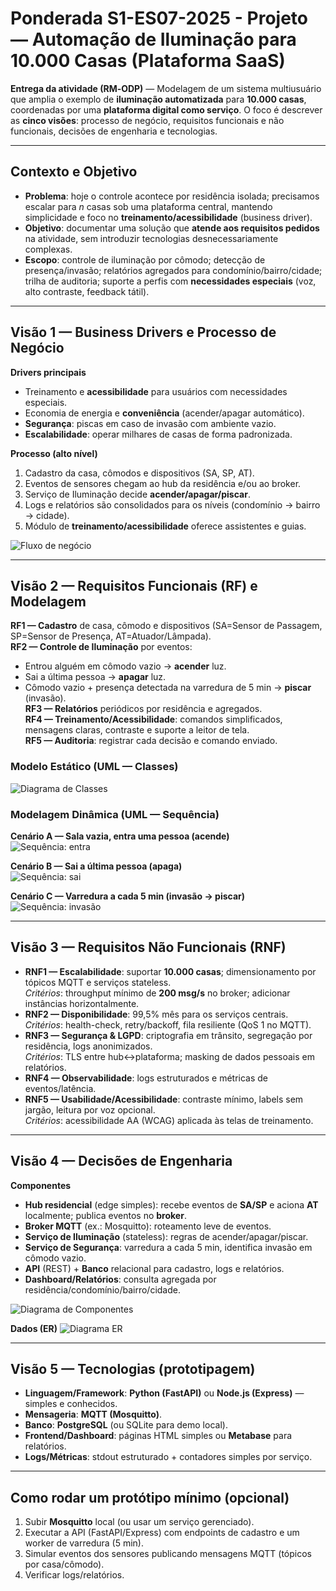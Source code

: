 # Ponderada S1-ES07-2025 - Projeto — Automação de Iluminação para 10.000 Casas (Plataforma SaaS)

**Entrega da atividade (RM‑ODP)** — Modelagem de um sistema multiusuário que amplia o exemplo de **iluminação automatizada** para **10.000 casas**, coordenadas por uma **plataforma digital como serviço**. O foco é descrever as **cinco visões**: processo de negócio, requisitos funcionais e não funcionais, decisões de engenharia e tecnologias.

---

## Contexto e Objetivo

- **Problema**: hoje o controle acontece por residência isolada; precisamos escalar para *n* casas sob uma plataforma central, mantendo simplicidade e foco no **treinamento/acessibilidade** (business driver).
- **Objetivo**: documentar uma solução que **atende aos requisitos pedidos** na atividade, sem introduzir tecnologias desnecessariamente complexas.
- **Escopo**: controle de iluminação por cômodo; detecção de presença/invasão; relatórios agregados para condomínio/bairro/cidade; trilha de auditoria; suporte a perfis com **necessidades especiais** (voz, alto contraste, feedback tátil).

---

## Visão 1 — Business Drivers e Processo de Negócio

**Drivers principais**  
- Treinamento e **acessibilidade** para usuários com necessidades especiais.  
- Economia de energia e **conveniência** (acender/apagar automático).  
- **Segurança**: piscas em caso de invasão com ambiente vazio.  
- **Escalabilidade**: operar milhares de casas de forma padronizada.

**Processo (alto nível)**  
1) Cadastro da casa, cômodos e dispositivos (SA, SP, AT).  
2) Eventos de sensores chegam ao hub da residência e/ou ao broker.  
3) Serviço de Iluminação decide **acender/apagar/piscar**.  
4) Logs e relatórios são consolidados para os níveis (condomínio → bairro → cidade).  
5) Módulo de **treinamento/acessibilidade** oferece assistentes e guias.

![Fluxo de negócio](diagramas/fluxo_negocio.png)

---

## Visão 2 — Requisitos Funcionais (RF) e Modelagem

**RF1 — Cadastro** de casa, cômodo e dispositivos (SA=Sensor de Passagem, SP=Sensor de Presença, AT=Atuador/Lâmpada).  
**RF2 — Controle de Iluminação** por eventos:  
- Entrou alguém em cômodo vazio → **acender** luz.  
- Sai a última pessoa → **apagar** luz.  
- Cômodo vazio + presença detectada na varredura de 5 min → **piscar** (invasão).  
**RF3 — Relatórios** periódicos por residência e agregados.  
**RF4 — Treinamento/Acessibilidade**: comandos simplificados, mensagens claras, contraste e suporte a leitor de tela.  
**RF5 — Auditoria**: registrar cada decisão e comando enviado.

### Modelo Estático (UML — Classes)
![Diagrama de Classes](diagramas/diagrama_classes.png)

### Modelagem Dinâmica (UML — Sequência)

**Cenário A — Sala vazia, entra uma pessoa (acende)**  
![Sequência: entra](diagramas/diagrama_sequencia_entra.png)

**Cenário B — Sai a última pessoa (apaga)**  
![Sequência: sai](diagramas/diagrama_sequencia_sai.png)

**Cenário C — Varredura a cada 5 min (invasão → piscar)**  
![Sequência: invasão](diagramas/diagrama_sequencia_invasao.png)

---

## Visão 3 — Requisitos Não Funcionais (RNF)

- **RNF1 — Escalabilidade**: suportar **10.000 casas**; dimensionamento por tópicos MQTT e serviços stateless.  
  *Critérios*: throughput mínimo de **200 msg/s** no broker; adicionar instâncias horizontalmente.
- **RNF2 — Disponibilidade**: 99,5% mês para os serviços centrais.  
  *Critérios*: health-check, retry/backoff, fila resiliente (QoS 1 no MQTT).
- **RNF3 — Segurança & LGPD**: criptografia em trânsito, segregação por residência, logs anonimizados.  
  *Critérios*: TLS entre hub↔plataforma; masking de dados pessoais em relatórios.
- **RNF4 — Observabilidade**: logs estruturados e métricas de eventos/latência.  
- **RNF5 — Usabilidade/Acessibilidade**: contraste mínimo, labels sem jargão, leitura por voz opcional.  
  *Critérios*: acessibilidade AA (WCAG) aplicada às telas de treinamento.

---

## Visão 4 — Decisões de Engenharia

**Componentes**  
- **Hub residencial** (edge simples): recebe eventos de **SA/SP** e aciona **AT** localmente; publica eventos no **broker**.  
- **Broker MQTT** (ex.: Mosquitto): roteamento leve de eventos.  
- **Serviço de Iluminação** (stateless): regras de acender/apagar/piscar.  
- **Serviço de Segurança**: varredura a cada 5 min, identifica invasão em cômodo vazio.  
- **API** (REST) + **Banco** relacional para cadastro, logs e relatórios.  
- **Dashboard/Relatórios**: consulta agregada por residência/condomínio/bairro/cidade.

![Diagrama de Componentes](diagramas/diagrama_componentes.png)

**Dados (ER)**
![Diagrama ER](diagramas/diagrama_er.png)

---

## Visão 5 — Tecnologias (prototipagem)

- **Linguagem/Framework**: **Python (FastAPI)** ou **Node.js (Express)** — simples e conhecidos.  
- **Mensageria**: **MQTT (Mosquitto)**.  
- **Banco**: **PostgreSQL** (ou SQLite para demo local).  
- **Frontend/Dashboard**: páginas HTML simples ou **Metabase** para relatórios.  
- **Logs/Métricas**: stdout estruturado + contadores simples por serviço.

---

## Como rodar um protótipo mínimo (opcional)

1. Subir **Mosquitto** local (ou usar um serviço gerenciado).  
2. Executar a API (FastAPI/Express) com endpoints de cadastro e um worker de varredura (5 min).  
3. Simular eventos dos sensores publicando mensagens MQTT (tópicos por casa/cômodo).  
4. Verificar logs/relatórios.
